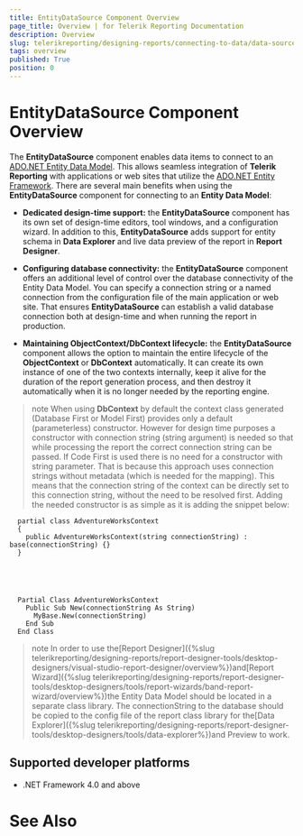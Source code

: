 ```yaml
---
title: EntityDataSource Component Overview
page_title: Overview | for Telerik Reporting Documentation
description: Overview
slug: telerikreporting/designing-reports/connecting-to-data/data-source-components/entitydatasource-component/overview
tags: overview
published: True
position: 0
---
```


# EntityDataSource Component Overview



The __EntityDataSource__ component enables data items to connect to an [ADO.NET Entity Data Model](https://docs.microsoft.com/en-us/dotnet/framework/data/adonet/entity-data-model). 
    	This allows seamless integration of __Telerik Reporting__ with applications or web sites that utilize 
    	the [ADO.NET Entity Framework](https://docs.microsoft.com/en-us/dotnet/framework/data/adonet/ef/overview). There are several main benefits when using the __EntityDataSource__ 
    	component for connecting to an __Entity Data Model__:

* __Dedicated design-time support:__ the __EntityDataSource__ component has its own set of design-time editors,
	tool windows, and a configuration wizard. In addition to this, __EntityDataSource__ adds support for entity schema
	in __Data Explorer__ and live data preview of the report in __Report Designer__.

* __Configuring database connectivity:__ the __EntityDataSource__ component offers an additional level of 
	control over the database connectivity of the Entity Data Model. You can specify a connection string or a named 
	connection from the configuration file of the main application or web site. That ensures __EntityDataSource__ can 
	establish a valid database connection both at design-time and when running the report in production.

* __Maintaining ObjectContext/DbContext lifecycle:__ the __EntityDataSource__ component allows 
	the option to maintain the entire lifecycle of the __ObjectContext__ or __DbContext__ automatically. It can create its own
    instance of one of the two contexts internally, keep it alive for the duration of the report generation process,
    and then destroy it automatically when it is no longer needed by the reporting engine.
    

>note 
    When using  __DbContext__  by default the context class generated (Database First or Model First) provides only a default (parameterless) constructor.
      However for design time purposes a constructor with connection string (string argument) is needed so that while processing the report the correct
      connection string can be passed.
      If Code First is used there is no need for a constructor with string parameter.
      That is because this approach uses connection strings without metadata (which is  needed for the mapping). This means that the connection string of the context can be directly set to this connection string, without the need to be resolved first.
      Adding the needed constructor is as simple as it is adding the snippet below:
    


	
      partial class AdventureWorksContext
      {
        public AdventureWorksContext(string connectionString) : base(connectionString) {}
      }
    



	
      Partial Class AdventureWorksContext
        Public Sub New(connectionString As String)
          MyBase.New(connectionString)
        End Sub
      End Class
    



>note In order to use the[Report Designer]({%slug telerikreporting/designing-reports/report-designer-tools/desktop-designers/visual-studio-report-designer/overview%})and[Report Wizard]({%slug telerikreporting/designing-reports/report-designer-tools/desktop-designers/tools/report-wizards/band-report-wizard/overview%})the Entity Data Model should be located in a separate class library. The connectionString to the database should be copied to the config file of the report class
          library for the[Data Explorer]({%slug telerikreporting/designing-reports/report-designer-tools/desktop-designers/tools/data-explorer%})and Preview to work.
>


## Supported developer platforms

* .NET Framework 4.0 and above
            

# See Also
